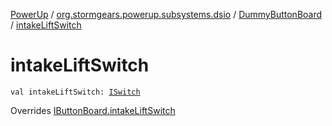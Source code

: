 [PowerUp](../../index.md) / [org.stormgears.powerup.subsystems.dsio](../index.md) / [DummyButtonBoard](index.md) / [intakeLiftSwitch](./intake-lift-switch.md)

# intakeLiftSwitch

`val intakeLiftSwitch: `[`ISwitch`](../../org.stormgears.utils.dsio/-i-switch/index.md)

Overrides [IButtonBoard.intakeLiftSwitch](../-i-button-board/intake-lift-switch.md)


